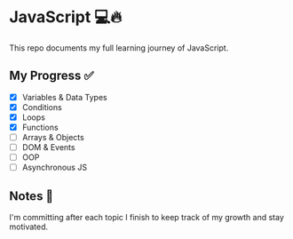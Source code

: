 # JavaScript  💻🔥

This repo documents my full learning journey of JavaScript.

## My Progress ✅
- [X] Variables & Data Types
- [X] Conditions
- [X] Loops
- [X] Functions
- [ ] Arrays & Objects
- [ ] DOM & Events
- [ ] OOP
- [ ] Asynchronous JS

## Notes 🧠
I'm committing after each topic I finish to keep track of my growth and stay motivated.

